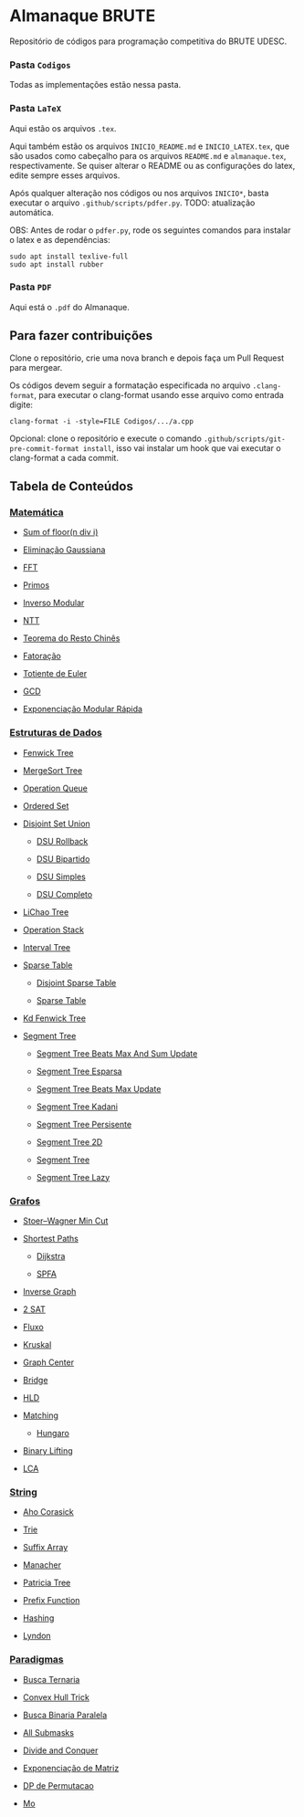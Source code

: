 # Almanaque BRUTE

Repositório de códigos para programação competitiva do BRUTE UDESC.

### Pasta `Codigos`

Todas as implementações estão nessa pasta.

### Pasta `LaTeX`

Aqui estão os arquivos `.tex`.

Aqui também estão os arquivos `INICIO_README.md` e `INICIO_LATEX.tex`, que são usados como cabeçalho para os arquivos `README.md` e `almanaque.tex`, respectivamente. Se quiser alterar o README ou as configurações do latex, edite sempre esses arquivos.

Após qualquer alteração nos códigos ou nos arquivos `INICIO*`, basta executar o arquivo `.github/scripts/pdfer.py`. TODO: atualização automática.

OBS: Antes de rodar o `pdfer.py`, rode os seguintes comandos para instalar o latex e as dependências:

```
sudo apt install texlive-full
sudo apt install rubber
```

### Pasta `PDF`

Aqui está o `.pdf` do Almanaque.

## Para fazer contribuições

Clone o repositório, crie uma nova branch e depois faça um Pull Request para mergear.

Os códigos devem seguir a formatação especificada no arquivo `.clang-format`, para executar o clang-format usando esse arquivo como entrada digite:

```
clang-format -i -style=FILE Codigos/.../a.cpp
```

Opcional: clone o repositório e execute o comando `.github/scripts/git-pre-commit-format install`, isso vai instalar um hook que vai executar o clang-format a cada commit.

## Tabela de Conteúdos

### [Matemática](Codigos/Matemática)

- [Sum of floor(n div i)](Codigos/Matemática/Sum-of-floor(n-div-i))

- [Eliminação Gaussiana](Codigos/Matemática/Eliminação-Gaussiana)

- [FFT](Codigos/Matemática/FFT)

- [Primos](Codigos/Matemática/Primos)

- [Inverso Modular](Codigos/Matemática/Inverso-Modular)

- [NTT](Codigos/Matemática/NTT)

- [Teorema do Resto Chinês](Codigos/Matemática/Teorema-do-Resto-Chinês)

- [Fatoração](Codigos/Matemática/Fatoração)

- [Totiente de Euler](Codigos/Matemática/Totiente-de-Euler)

- [GCD](Codigos/Matemática/GCD)

- [Exponenciação Modular Rápida](Codigos/Matemática/Exponenciação-Modular-Rápida)

### [Estruturas de Dados](Codigos/Estruturas-de-Dados)

- [Fenwick Tree](Codigos/Estruturas-de-Dados/Fenwick-Tree)

- [MergeSort Tree](Codigos/Estruturas-de-Dados/MergeSort-Tree)

- [Operation Queue](Codigos/Estruturas-de-Dados/Operation-Queue)

- [Ordered Set](Codigos/Estruturas-de-Dados/Ordered-Set)

- [Disjoint Set Union](Codigos/Estruturas-de-Dados/Disjoint-Set-Union)

    - [DSU Rollback](Codigos/Estruturas-de-Dados/Disjoint-Set-Union/DSU-Rollback)

    - [DSU Bipartido](Codigos/Estruturas-de-Dados/Disjoint-Set-Union/DSU-Bipartido)

    - [DSU Simples](Codigos/Estruturas-de-Dados/Disjoint-Set-Union/DSU-Simples)

    - [DSU Completo](Codigos/Estruturas-de-Dados/Disjoint-Set-Union/DSU-Completo)

- [LiChao Tree](Codigos/Estruturas-de-Dados/LiChao-Tree)

- [Operation Stack](Codigos/Estruturas-de-Dados/Operation-Stack)

- [Interval Tree](Codigos/Estruturas-de-Dados/Interval-Tree)

- [Sparse Table](Codigos/Estruturas-de-Dados/Sparse-Table)

    - [Disjoint Sparse Table](Codigos/Estruturas-de-Dados/Sparse-Table/Disjoint-Sparse-Table)

    - [Sparse Table](Codigos/Estruturas-de-Dados/Sparse-Table/Sparse-Table)

- [Kd Fenwick Tree](Codigos/Estruturas-de-Dados/Kd-Fenwick-Tree)

- [Segment Tree](Codigos/Estruturas-de-Dados/Segment-Tree)

    - [Segment Tree Beats Max And Sum Update](Codigos/Estruturas-de-Dados/Segment-Tree/Segment-Tree-Beats-Max-And-Sum-Update)

    - [Segment Tree Esparsa](Codigos/Estruturas-de-Dados/Segment-Tree/Segment-Tree-Esparsa)

    - [Segment Tree Beats Max Update](Codigos/Estruturas-de-Dados/Segment-Tree/Segment-Tree-Beats-Max-Update)

    - [Segment Tree Kadani](Codigos/Estruturas-de-Dados/Segment-Tree/Segment-Tree-Kadani)

    - [Segment Tree Persisente](Codigos/Estruturas-de-Dados/Segment-Tree/Segment-Tree-Persisente)

    - [Segment Tree 2D](Codigos/Estruturas-de-Dados/Segment-Tree/Segment-Tree-2D)

    - [Segment Tree](Codigos/Estruturas-de-Dados/Segment-Tree/Segment-Tree)

    - [Segment Tree Lazy](Codigos/Estruturas-de-Dados/Segment-Tree/Segment-Tree-Lazy)

### [Grafos](Codigos/Grafos)

- [Stoer–Wagner Min Cut](Codigos/Grafos/Stoer–Wagner-Min-Cut)

- [Shortest Paths](Codigos/Grafos/Shortest-Paths)

    - [Dijkstra](Codigos/Grafos/Shortest-Paths/Dijkstra)

    - [SPFA](Codigos/Grafos/Shortest-Paths/SPFA)

- [Inverse Graph](Codigos/Grafos/Inverse-Graph)

- [2 SAT](Codigos/Grafos/2-SAT)

- [Fluxo](Codigos/Grafos/Fluxo)

- [Kruskal](Codigos/Grafos/Kruskal)

- [Graph Center](Codigos/Grafos/Graph-Center)

- [Bridge](Codigos/Grafos/Bridge)

- [HLD](Codigos/Grafos/HLD)

- [Matching](Codigos/Grafos/Matching)

    - [Hungaro](Codigos/Grafos/Matching/Hungaro)

- [Binary Lifting](Codigos/Grafos/Binary-Lifting)

- [LCA](Codigos/Grafos/LCA)

### [String](Codigos/String)

- [Aho Corasick](Codigos/String/Aho-Corasick)

- [Trie](Codigos/String/Trie)

- [Suffix Array](Codigos/String/Suffix-Array)

- [Manacher](Codigos/String/Manacher)

- [Patricia Tree](Codigos/String/Patricia-Tree)

- [Prefix Function](Codigos/String/Prefix-Function)

- [Hashing](Codigos/String/Hashing)

- [Lyndon](Codigos/String/Lyndon)

### [Paradigmas](Codigos/Paradigmas)

- [Busca Ternaria](Codigos/Paradigmas/Busca-Ternaria)

- [Convex Hull Trick](Codigos/Paradigmas/Convex-Hull-Trick)

- [Busca Binaria Paralela](Codigos/Paradigmas/Busca-Binaria-Paralela)

- [All Submasks](Codigos/Paradigmas/All-Submasks)

- [Divide and Conquer](Codigos/Paradigmas/Divide-and-Conquer)

- [Exponenciação de Matriz](Codigos/Paradigmas/Exponenciação-de-Matriz)

- [DP de Permutacao](Codigos/Paradigmas/DP-de-Permutacao)

- [Mo](Codigos/Paradigmas/Mo)



